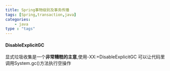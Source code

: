 ```yaml
---
title: Spring事物级别及事务传播
tags: [Spring,transaction,java] 
categories:
	- java
type : "tags"
---
```


#### DisableExplicitGC

显式垃圾收集是一个**非常糟糕的主意**,使用-XX:+DisableExplicitGC 可以让代码里调用System.gc()方法执行空操作

